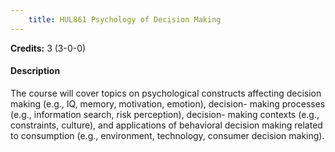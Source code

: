 ```yaml
---
    title: HUL861 Psychology of Decision Making
---
```

**Credits:** 3 (3-0-0)



#### Description 
The course will cover topics on psychological constructs affecting decision making (e.g., IQ, memory, motivation, emotion), decision- making processes (e.g., information search, risk perception), decision- making contexts (e.g., constraints, culture), and applications of behavioral decision making related to consumption (e.g., environment, technology, consumer decision making).